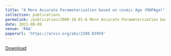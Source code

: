 ```yaml
---
title: "A More Accurate Parameterization based on cosmic Age (MAPAge)"
collection: publications
permalink: /publication/2009-10-01-A More Accurate Parameterization based on cosmic Age (MAPAge)
date: 2021-08-09
venue: 'RAA'
paperurl: 'https://arxiv.org/abs/2108.03959'
---
```

[Download](https://arxiv.org/abs/2108.03959)



